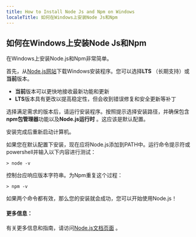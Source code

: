 ```yaml
---
title: How to Install Node Js and Npm on Windows
localeTitle: 如何在Windows上安装Node Js和Npm
---
```

## 如何在Windows上安装Node Js和Npm

在Windows上安装Node.js和Npm非常简单。

首先，从[Node.js网站](https://nodejs.org/)下载Windows安装程序。您可以选择**LTS** （长期支持）或**当前**版本。

*   **当前**版本可以更快地接收最新功能和更新
*   **LTS**版本具有更改以提高稳定性，但会收到错误修复和安全更新等补丁

选择满足需求的版本后，请运行安装程序。按照提示选择安装路径，并确保包含**npm包管理器**功能以及**Node.js运行时** 。这应该是默认配置。

安装完成后重新启动计算机。

如果您在默认配置下安装，现在应将Node.js添加到PATH中。运行命令提示符或powershell并输入以下内容进行测试：
```
> node -v 
```

控制台应响应版本字符串。为Npm重复这个过程：
```
> npm -v 
```

如果两个命令都有效，那么您的安装就会成功，您可以开始使用Node.js！

#### 更多信息：

有关更多信息和指南，请访问[Node.js文档页面](https://nodejs.org/en/docs/) 。